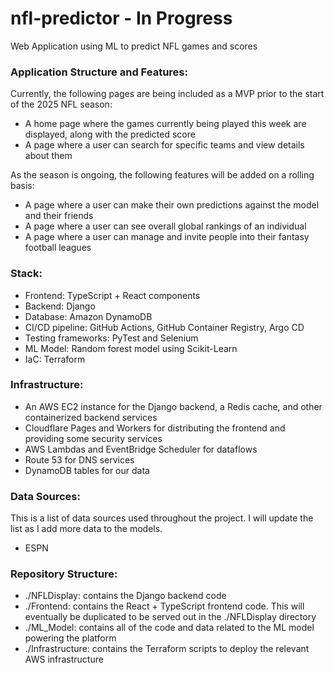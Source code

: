 # nfl-predictor - In Progress
Web Application using ML to predict NFL games and scores

### Application Structure and Features:

Currently, the following pages are being included as a MVP prior to the start of the 2025 NFL season:

- A home page where the games currently being played this week are displayed, along with the predicted score
- A page where a user can search for specific teams and view details about them

As the season is ongoing, the following features will be added on a rolling basis:

- A page where a user can make their own predictions against the model and their friends
- A page where a user can see overall global rankings of an individual
- A page where a user can manage and invite people into their fantasy football leagues

### Stack:

- Frontend: TypeScript + React components
- Backend: Django
- Database: Amazon DynamoDB
- CI/CD pipeline: GitHub Actions, GitHub Container Registry, Argo CD
- Testing frameworks: PyTest and Selenium
- ML Model: Random forest model using Scikit-Learn
- IaC: Terraform

### Infrastructure:

- An AWS EC2 instance for the Django backend, a Redis cache, and other containerized backend services
- Cloudflare Pages and Workers for distributing the frontend and providing some security services
- AWS Lambdas and EventBridge Scheduler for dataflows
- Route 53 for DNS services
- DynamoDB tables for our data

### Data Sources:

This is a list of data sources used throughout the project. I will update the list as I add more data to the models.

- ESPN

### Repository Structure:
- ./NFLDisplay: contains the Django backend code
- ./Frontend: contains the React + TypeScript frontend code. This will eventually be duplicated to be served out in the ./NFLDisplay directory
- ./ML_Model: contains all of the code and data related to the ML model powering the platform
- ./Infrastructure: contains the Terraform scripts to deploy the relevant AWS infrastructure
